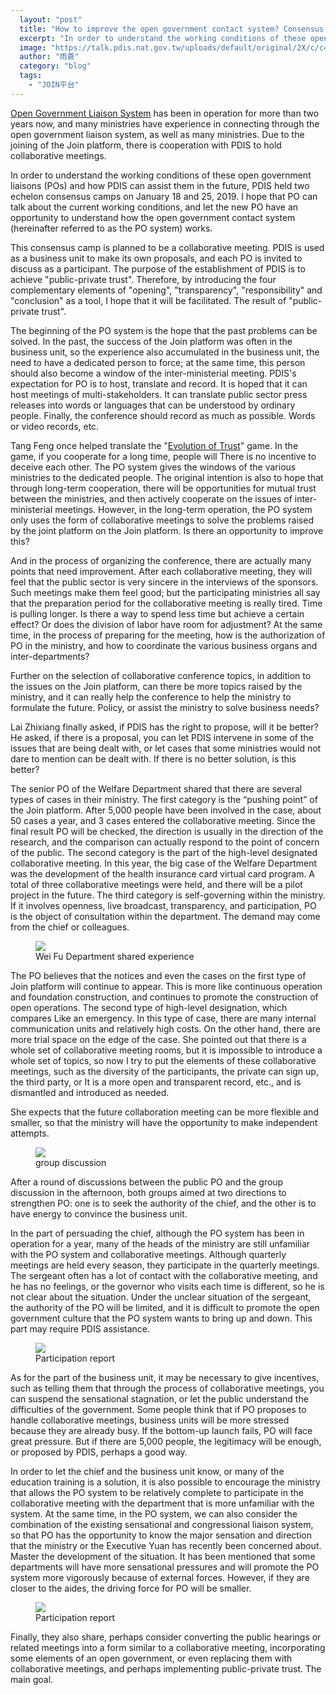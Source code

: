 ```yaml
---
  layout: "post"
  title: "How to improve the open government contact system? Consensus camp discussion possible solution"
  excerpt: "In order to understand the working conditions of these open government liaisons and how PDIS should assist them in the future, PDIS held two echelon consensus camps on January 18 and 25, 2019, hoping to let PO talk about the current working conditions. It also gives the new PO an opportunity to understand how the Open Government Liaison System (hereinafter referred to as the PO System) works. Participants suggested that striving for the authority of the chief executive and convincing the business unit's energy is the direction for improving the open government liaison system in the future."
  image: "https://talk.pdis.nat.gov.tw/uploads/default/original/2X/c/c4ac5099d0d4987a72b3011c962a788457300a37.jpeg"
  author: "雨蒼"
  category: "blog"
  tags: 
    - "JOIN平台"
---
```



[Open Government Liaison System](https://po.pdis.tw) has been in operation for more than two years now, and many ministries have experience in connecting through the open government liaison system, as well as many ministries. Due to the joining of the Join platform, there is cooperation with PDIS to hold collaborative meetings. 

In order to understand the working conditions of these open government liaisons (POs) and how PDIS can assist them in the future, PDIS held two echelon consensus camps on January 18 and 25, 2019. I hope that PO can talk about the current working conditions, and let the new PO have an opportunity to understand how the open government contact system (hereinafter referred to as the PO system) works. 

This consensus camp is planned to be a collaborative meeting. PDIS is used as a business unit to make its own proposals, and each PO is invited to discuss as a participant. The purpose of the establishment of PDIS is to achieve &quot;public-private trust&quot;. Therefore, by introducing the four complementary elements of &quot;opening&quot;, &quot;transparency&quot;, &quot;responsibility&quot; and &quot;conclusion&quot; as a tool, I hope that it will be facilitated. The result of &quot;public-private trust&quot;. 

The beginning of the PO system is the hope that the past problems can be solved. In the past, the success of the Join platform was often in the business unit, so the experience also accumulated in the business unit, the need to have a dedicated person to force; at the same time, this person should also become a window of the inter-ministerial meeting. PDIS&#39;s expectation for PO is to host, translate and record. It is hoped that it can host meetings of multi-stakeholders. It can translate public sector press releases into words or languages that can be understood by ordinary people. Finally, the conference should record as much as possible. Words or video records, etc. 

Tang Feng once helped translate the &quot;[Evolution of Trust](https://audreyt.github.io/trust-zh-tw/)&quot; game. In the game, if you cooperate for a long time, people will There is no incentive to deceive each other. The PO system gives the windows of the various ministries to the dedicated people. The original intention is also to hope that through long-term cooperation, there will be opportunities for mutual trust between the ministries, and then actively cooperate on the issues of inter-ministerial meetings. However, in the long-term operation, the PO system only uses the form of collaborative meetings to solve the problems raised by the joint platform on the Join platform. Is there an opportunity to improve this? 

 And in the process of organizing the conference, there are actually many points that need improvement. After each collaborative meeting, they will feel that the public sector is very sincere in the interviews of the sponsors. Such meetings make them feel good; but the participating ministries all say that the preparation period for the collaborative meeting is really tired. Time is pulling longer. Is there a way to spend less time but achieve a certain effect? Or does the division of labor have room for adjustment? At the same time, in the process of preparing for the meeting, how is the authorization of PO in the ministry, and how to coordinate the various business organs and inter-departments? 

 Further on the selection of collaborative conference topics, in addition to the issues on the Join platform, can there be more topics raised by the ministry, and it can really help the conference to help the ministry to formulate the future. Policy, or assist the ministry to solve business needs? 

Lai Zhixiang finally asked, if PDIS has the right to propose, will it be better? He asked, if there is a proposal, you can let PDIS intervene in some of the issues that are being dealt with, or let cases that some ministries would not dare to mention can be dealt with. If there is no better solution, is this better? 

The senior PO of the Welfare Department shared that there are several types of cases in their ministry. The first category is the “pushing point” of the Join platform. After 5,000 people have been involved in the case, about 50 cases a year, and 3 cases entered the collaborative meeting. Since the final result PO will be checked, the direction is usually in the direction of the research, and the comparison can actually respond to the point of concern of the public. The second category is the part of the high-level designated collaborative meeting. In this year, the big case of the Welfare Department was the development of the health insurance card virtual card program. A total of three collaborative meetings were held, and there will be a pilot project in the future. The third category is self-governing within the ministry. If it involves openness, live broadcast, transparency, and participation, PO is the object of consultation within the department. The demand may come from the chief or colleagues. 

 <figure> 
 <img src="https://talk.pdis.nat.gov.tw/uploads/default/original/2X/5/51f2ac63b3a4b2de6fce81398f6c6ad264c29786.jpeg"> 
 <figcaption> Wei Fu Department shared experience </figcaption> 
 </figure> 

The PO believes that the notices and even the cases on the first type of Join platform will continue to appear. This is more like continuous operation and foundation construction, and continues to promote the construction of open operations. The second type of high-level designation, which compares Like an emergency. In this type of case, there are many internal communication units and relatively high costs. On the other hand, there are more trial space on the edge of the case. She pointed out that there is a whole set of collaborative meeting rooms, but it is impossible to introduce a whole set of topics, so now I try to put the elements of these collaborative meetings, such as the diversity of the participants, the private can sign up, the third party, or It is a more open and transparent record, etc., and is dismantled and introduced as needed. 

She expects that the future collaboration meeting can be more flexible and smaller, so that the ministry will have the opportunity to make independent attempts. 

 <figure> 
 <img src="https://talk.pdis.nat.gov.tw/uploads/default/original/2X/c/c4ac5099d0d4987a72b3011c962a788457300a37.jpeg"> 
 <figcaption> group discussion </figcaption> 
 </figure> 

After a round of discussions between the public PO and the group discussion in the afternoon, both groups aimed at two directions to strengthen PO: one is to seek the authority of the chief, and the other is to have energy to convince the business unit. 

In the part of persuading the chief, although the PO system has been in operation for a year, many of the heads of the ministry are still unfamiliar with the PO system and collaborative meetings. Although quarterly meetings are held every season, they participate in the quarterly meetings. The sergeant often has a lot of contact with the collaborative meeting, and he has no feelings, or the governor who visits each time is different, so he is not clear about the situation. Under the unclear situation of the sergeant, the authority of the PO will be limited, and it is difficult to promote the open government culture that the PO system wants to bring up and down. This part may require PDIS assistance. 

 <figure> 
 <img src="https://talk.pdis.nat.gov.tw/uploads/default/original/2X/e/e2258e4fdbe4201b93b4531e61be9cde9fa9629c.jpeg"> 
 <figcaption> Participation report </figcaption> 
 </figure> 

 As for the part of the business unit, it may be necessary to give incentives, such as telling them that through the process of collaborative meetings, you can suspend the sensational stagnation, or let the public understand the difficulties of the government. Some people think that if PO proposes to handle collaborative meetings, business units will be more stressed because they are already busy. If the bottom-up launch fails, PO will face great pressure. But if there are 5,000 people, the legitimacy will be enough, or proposed by PDIS, perhaps a good way. 

In order to let the chief and the business unit know, or many of the education training is a solution, it is also possible to encourage the ministry that allows the PO system to be relatively complete to participate in the collaborative meeting with the department that is more unfamiliar with the system. At the same time, in the PO system, we can also consider the combination of the existing sensational and congressional liaison system, so that PO has the opportunity to know the major sensation and direction that the ministry or the Executive Yuan has recently been concerned about. Master the development of the situation. It has been mentioned that some departments will have more sensational pressures and will promote the PO system more vigorously because of external forces. However, if they are closer to the aides, the driving force for PO will be smaller. 

 <figure> 
 <img src="https://talk.pdis.nat.gov.tw/uploads/default/original/2X/1/10b2907ef4bc2eaec8deb0f2fea4e98402ac357e.jpeg"> 
 <figcaption> Participation report </figcaption> 
 </figure> Finally, they also share, perhaps consider converting the public hearings or related meetings into a form similar to a collaborative meeting, incorporating some elements of an open government, or even replacing them with collaborative meetings, and perhaps implementing public-private trust. The main goal. 
